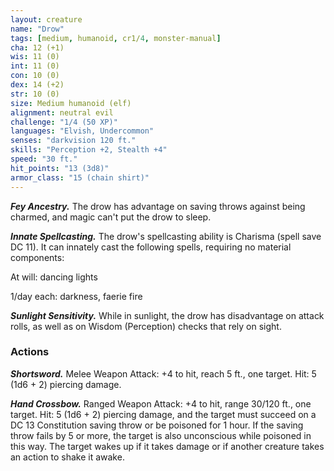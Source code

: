 ```yaml
---
layout: creature
name: "Drow"
tags: [medium, humanoid, cr1/4, monster-manual]
cha: 12 (+1)
wis: 11 (0)
int: 11 (0)
con: 10 (0)
dex: 14 (+2)
str: 10 (0)
size: Medium humanoid (elf)
alignment: neutral evil
challenge: "1/4 (50 XP)"
languages: "Elvish, Undercommon"
senses: "darkvision 120 ft."
skills: "Perception +2, Stealth +4"
speed: "30 ft."
hit_points: "13 (3d8)"
armor_class: "15 (chain shirt)"
---
```


***Fey Ancestry.*** The drow has advantage on saving throws against being charmed, and magic can't put the drow to sleep.

***Innate Spellcasting.*** The drow's spellcasting ability is Charisma (spell save DC 11). It can innately cast the following spells, requiring no material components:

At will: dancing lights

1/day each: darkness, faerie fire

***Sunlight Sensitivity.*** While in sunlight, the drow has disadvantage on attack rolls, as well as on Wisdom (Perception) checks that rely on sight.

### Actions

***Shortsword.*** Melee Weapon Attack: +4 to hit, reach 5 ft., one target. Hit: 5 (1d6 + 2) piercing damage.

***Hand Crossbow.*** Ranged Weapon Attack: +4 to hit, range 30/120 ft., one target. Hit: 5 (1d6 + 2) piercing damage, and the target must succeed on a DC 13 Constitution saving throw or be poisoned for 1 hour. If the saving throw fails by 5 or more, the target is also unconscious while poisoned in this way. The target wakes up if it takes damage or if another creature takes an action to shake it awake.